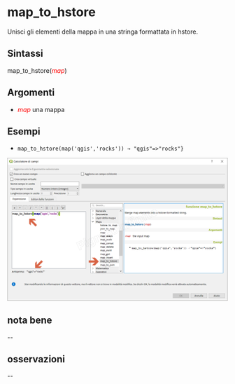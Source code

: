 # map_to_hstore

Unisci gli elementi della mappa in una stringa formattata in hstore.

## Sintassi

map_to_hstore(_<span style="color:red;">map</span>_)

## Argomenti

* _<span style="color:red;">map</span>_ una mappa

## Esempi

* `map_to_hstore(map('qgis','rocks')) → "qgis"=>"rocks"}`

![](/img/maps/map_to_hstore/map_to_hstore1.png)

## nota bene

--

## osservazioni

--

